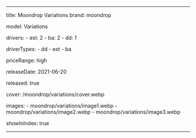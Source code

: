 ---

title: Moondrop Variations
brand: moondrop

model: Variations

drivers: 
    - est: 2
    - ba: 2
    - dd: 1


driverTypes: 
    - dd
    - est
    - ba

priceRange: high

releaseDate: 2021-06-20

released: true

cover: /moondrop/variations/cover.webp

images:
    - moondrop/variations/image1.webp
    - moondrop/variations/image2.webp
    - moondrop/variations/image3.webp

showInIndex: true


---